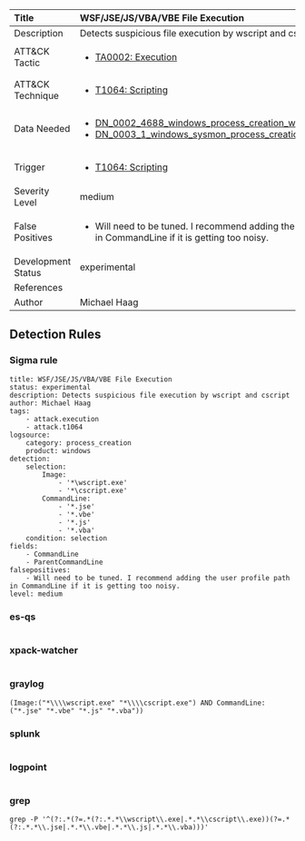 | Title                | WSF/JSE/JS/VBA/VBE File Execution                                                                                                                                                 |
|:---------------------|:------------------------------------------------------------------------------------------------------------------------------------------------------------|
| Description          | Detects suspicious file execution by wscript and cscript                                                                                                                                           |
| ATT&amp;CK Tactic    | <ul><li>[TA0002: Execution](https://attack.mitre.org/tactics/TA0002)</li></ul>  |
| ATT&amp;CK Technique | <ul><li>[T1064: Scripting](https://attack.mitre.org/techniques/T1064)</li></ul>                             |
| Data Needed          | <ul><li>[DN_0002_4688_windows_process_creation_with_commandline](../Data_Needed/DN_0002_4688_windows_process_creation_with_commandline.md)</li><li>[DN_0003_1_windows_sysmon_process_creation](../Data_Needed/DN_0003_1_windows_sysmon_process_creation.md)</li></ul>                                                         |
| Trigger              | <ul><li>[T1064: Scripting](../Triggers/T1064.md)</li></ul>  |
| Severity Level       | medium                                                                                                                                                 |
| False Positives      | <ul><li>Will need to be tuned. I recommend adding the user profile path in CommandLine if it is getting too noisy.</li></ul>                                                                  |
| Development Status   | experimental                                                                                                                                                |
| References           | <ul></ul>                                                          |
| Author               | Michael Haag                                                                                                                                                |


## Detection Rules

### Sigma rule

```
title: WSF/JSE/JS/VBA/VBE File Execution
status: experimental
description: Detects suspicious file execution by wscript and cscript
author: Michael Haag
tags:
    - attack.execution
    - attack.t1064
logsource:
    category: process_creation
    product: windows
detection:
    selection:
        Image:
            - '*\wscript.exe'
            - '*\cscript.exe'
        CommandLine:
            - '*.jse'
            - '*.vbe'
            - '*.js'
            - '*.vba'
    condition: selection
fields:
    - CommandLine
    - ParentCommandLine
falsepositives:
    - Will need to be tuned. I recommend adding the user profile path in CommandLine if it is getting too noisy.
level: medium

```





### es-qs
    
```

```


### xpack-watcher
    
```

```


### graylog
    
```
(Image:("*\\\\wscript.exe" "*\\\\cscript.exe") AND CommandLine:("*.jse" "*.vbe" "*.js" "*.vba"))
```


### splunk
    
```

```


### logpoint
    
```

```


### grep
    
```
grep -P '^(?:.*(?=.*(?:.*.*\\wscript\\.exe|.*.*\\cscript\\.exe))(?=.*(?:.*.*\\.jse|.*.*\\.vbe|.*.*\\.js|.*.*\\.vba)))'
```



